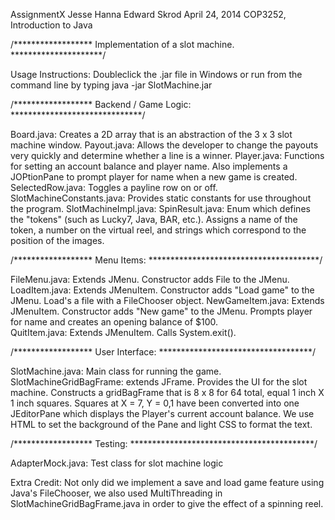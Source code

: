 AssignmentX
Jesse Hanna
Edward Skrod
April 24, 2014
COP3252, Introduction to Java

/******************    Implementation of a slot machine.    *********************/


Usage Instructions:   Doubleclick the .jar file in Windows or run from the command line by typing java -jar SlotMachine.jar


/******************    Backend / Game Logic:       ******************************/

Board.java:         Creates a 2D array that is an abstraction of the 3 x 3 slot machine window. 
Payout.java:        Allows the developer to change the payouts very quickly and determine whether a line is a winner.
Player.java:        Functions for setting an account balance and player name.  Also implements a JOPtionPane to prompt player for name when a new game is created.
SelectedRow.java:        Toggles a payline row on or off.  
SlotMachineConstants.java:   Provides static constants for use throughout the program.
SlotMachineImpl.java:
SpinResult.java:      Enum which defines the "tokens" (such as Lucky7, Java, BAR, etc.).  Assigns a name of the token, a number on the virtual reel, and strings which correspond to the position of the images.


/******************    Menu Items:       ***************************************/

FileMenu.java:      Extends JMenu.  Constructor adds File to the JMenu.
LoadItem.java:      Extends JMenuItem. Constructor adds "Load game" to the JMenu.  Load's a file with a FileChooser object.
NewGameItem.java:   Extends JMenuItem.  Constructor adds "New game" to the JMenu.  Prompts player for name and creates an opening balance of $100.  
QuitItem.java:    Extends JMenuItem.  Calls System.exit().


/******************   User Interface:       ***********************************/

SlotMachine.java:   Main class for running the game.
SlotMachineGridBagFrame:  extends JFrame.  Provides the UI for the slot machine.  Constructs a gridBagFrame that is 8 x 8 for 64 total, equal 1 inch X 1 inch squares.   Squares at X = 7, Y = 0,1 have been converted into one JEditorPane which displays the Player's current account balance.  We use HTML to set the background of the Pane and light CSS to format the text.


/******************   Testing:       ******************************************/

AdapterMock.java:   Test class for slot machine logic

Extra Credit:  Not only did we implement a save and load game feature using Java's FileChooser, we also used MultiThreading in SlotMachineGridBagFrame.java in order to give the effect of a spinning reel.  

